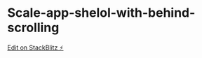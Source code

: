 # Scale-app-shelol-with-behind-scrolling

[Edit on StackBlitz ⚡️](https://stackblitz.com/edit/vitejs-vite-7qeir5)